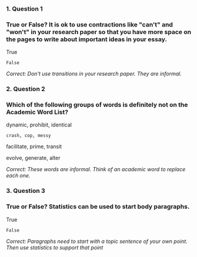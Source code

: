 ### 1. Question 1
### True or False? It is ok to use contractions like "can't" and "won't" in your research paper so that you have more space on the pages to write about important ideas in your essay.


True



``False``


_Correct:
Don't use transitions in your research paper. They are informal._


### 2. Question 2
### Which of the following groups of words is definitely not on the Academic Word List?


dynamic, prohibit, identical



``crash, cop, messy``



facilitate, prime, transit



evolve, generate, alter


_Correct:
These words are informal. Think of an academic word to replace each one._


### 3. Question 3

### True or False? Statistics can be used to start body paragraphs.


True



``False``


_Correct:
Paragraphs need to start with a topic sentence of your own point. Then use statistics to support that point_
